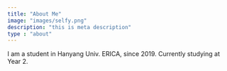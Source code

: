 ```yaml
---
title: "About Me"
image: "images/selfy.png"
description: "this is meta description"
type : "about"
---
```


I am a student in Hanyang Univ. ERICA, since 2019. Currently studying at Year 2.